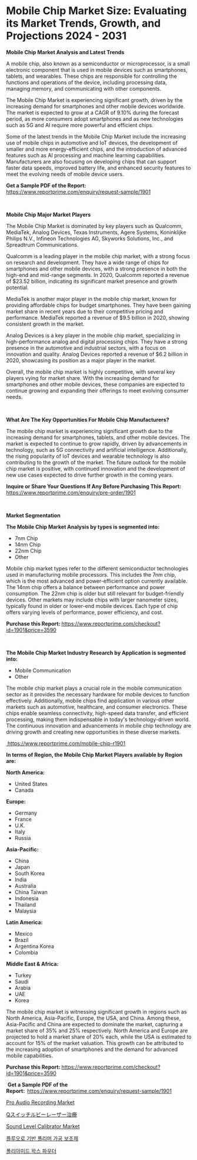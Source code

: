 <p><h1>Mobile Chip Market Size: Evaluating its Market Trends, Growth, and Projections 2024 - 2031</h1></p><p><strong>Mobile Chip Market Analysis and Latest Trends</strong></p>
<p><p>A mobile chip, also known as a semiconductor or microprocessor, is a small electronic component that is used in mobile devices such as smartphones, tablets, and wearables. These chips are responsible for controlling the functions and operations of the device, including processing data, managing memory, and communicating with other components.</p><p>The Mobile Chip Market is experiencing significant growth, driven by the increasing demand for smartphones and other mobile devices worldwide. The market is expected to grow at a CAGR of 9.10% during the forecast period, as more consumers adopt smartphones and as new technologies such as 5G and AI require more powerful and efficient chips.</p><p>Some of the latest trends in the Mobile Chip Market include the increasing use of mobile chips in automotive and IoT devices, the development of smaller and more energy-efficient chips, and the introduction of advanced features such as AI processing and machine learning capabilities. Manufacturers are also focusing on developing chips that can support faster data speeds, improved battery life, and enhanced security features to meet the evolving needs of mobile device users.</p></p>
<p><strong>Get a Sample PDF of the Report:&nbsp;</strong> <a href="https://www.reportprime.com/enquiry/request-sample/1901">https://www.reportprime.com/enquiry/request-sample/1901</a></p>
<p>&nbsp;</p>
<p><strong>Mobile Chip Major Market Players</strong></p>
<p><p>The Mobile Chip Market is dominated by key players such as Qualcomm, MediaTek, Analog Devices, Texas Instruments, Agere Systems, Koninklijke Philips N.V., Infineon Technologies AG, Skyworks Solutions, Inc., and Spreadtrum Communications.</p><p>Qualcomm is a leading player in the mobile chip market, with a strong focus on research and development. They have a wide range of chips for smartphones and other mobile devices, with a strong presence in both the high-end and mid-range segments. In 2020, Qualcomm reported a revenue of $23.52 billion, indicating its significant market presence and growth potential.</p><p>MediaTek is another major player in the mobile chip market, known for providing affordable chips for budget smartphones. They have been gaining market share in recent years due to their competitive pricing and performance. MediaTek reported a revenue of $9.5 billion in 2020, showing consistent growth in the market.</p><p>Analog Devices is a key player in the mobile chip market, specializing in high-performance analog and digital processing chips. They have a strong presence in the automotive and industrial sectors, with a focus on innovation and quality. Analog Devices reported a revenue of $6.2 billion in 2020, showcasing its position as a major player in the market.</p><p>Overall, the mobile chip market is highly competitive, with several key players vying for market share. With the increasing demand for smartphones and other mobile devices, these companies are expected to continue growing and expanding their offerings to meet evolving consumer needs.</p></p>
<p>&nbsp;</p>
<p><strong>What Are The Key Opportunities For Mobile Chip Manufacturers?</strong></p>
<p><p>The mobile chip market is experiencing significant growth due to the increasing demand for smartphones, tablets, and other mobile devices. The market is expected to continue to grow rapidly, driven by advancements in technology, such as 5G connectivity and artificial intelligence. Additionally, the rising popularity of IoT devices and wearable technology is also contributing to the growth of the market. The future outlook for the mobile chip market is positive, with continued innovation and the development of new use cases expected to drive further growth in the coming years.</p></p>
<p><strong>Inquire or Share Your Questions If Any Before Purchasing This Report:</strong> <a href="https://www.reportprime.com/enquiry/pre-order/1901">https://www.reportprime.com/enquiry/pre-order/1901</a></p>
<p>&nbsp;</p>
<p><strong>Market Segmentation</strong></p>
<p><strong>The Mobile Chip Market Analysis by types is segmented into:</strong></p>
<p><ul><li>7nm Chip</li><li>14nm Chip</li><li>22nm Chip</li><li>Other</li></ul></p>
<p><p>Mobile chip market types refer to the different semiconductor technologies used in manufacturing mobile processors. This includes the 7nm chip, which is the most advanced and power-efficient option currently available. The 14nm chip offers a balance between performance and power consumption. The 22nm chip is older but still relevant for budget-friendly devices. Other markets may include chips with larger nanometer sizes, typically found in older or lower-end mobile devices. Each type of chip offers varying levels of performance, power efficiency, and cost.</p></p>
<p><strong>Purchase this Report:&nbsp;</strong><a href="https://www.reportprime.com/checkout?id=1901&price=3590">https://www.reportprime.com/checkout?id=1901&price=3590</a></p>
<p>&nbsp;</p>
<p><strong>The Mobile Chip Market Industry Research by Application is segmented into:</strong></p>
<p><ul><li>Mobile Communication</li><li>Other</li></ul></p>
<p><p>The mobile chip market plays a crucial role in the mobile communication sector as it provides the necessary hardware for mobile devices to function effectively. Additionally, mobile chips find application in various other markets such as automotive, healthcare, and consumer electronics. These chips enable seamless connectivity, high-speed data transfer, and efficient processing, making them indispensable in today's technology-driven world. The continuous innovation and advancements in mobile chip technology are driving growth and creating new opportunities in these diverse markets.</p></p>
<p><a href="https://www.reportprime.com/mobile-chip-r1901">&nbsp;https://www.reportprime.com/mobile-chip-r1901</a></p>
<p><strong>In terms of Region, the Mobile Chip Market Players available by Region are:</strong></p>
<p>
    <p> <strong> North America: </strong>
        <ul>
            <li>United States</li>
            <li>Canada</li>
        </ul>
        </p> 
    <p> <strong> Europe: </strong>
        <ul>
            <li>Germany</li>
            <li>France</li>
            <li>U.K.</li>
            <li>Italy</li>
            <li>Russia</li>
        </ul>
        </p> 
    <p> <strong> Asia-Pacific: </strong>
        <ul>
            <li>China</li>
            <li>Japan</li>
            <li>South Korea</li>
            <li>India</li>
            <li>Australia</li>
            <li>China Taiwan</li>
            <li>Indonesia</li>
            <li>Thailand</li>
            <li>Malaysia</li>
        </ul>
        </p> 
    <p> <strong> Latin America: </strong>
        <ul>
            <li>Mexico</li>
            <li>Brazil</li>
            <li>Argentina Korea</li>
            <li>Colombia</li>
        </ul>
        </p> 
    <p> <strong> Middle East & Africa: </strong>
        <ul>
            <li>Turkey</li>
            <li>Saudi</li>
            <li>Arabia</li>
            <li>UAE</li>
            <li>Korea</li>
        </ul>
    </p>
    </p>
<p><p>The mobile chip market is witnessing significant growth in regions such as North America, Asia-Pacific, Europe, the USA, and China. Among these, Asia-Pacific and China are expected to dominate the market, capturing a market share of 35% and 25% respectively. North America and Europe are projected to hold a market share of 20% each, while the USA is estimated to account for 15% of the market valuation. This growth can be attributed to the increasing adoption of smartphones and the demand for advanced mobile capabilities.</p></p>
<p><strong>Purchase this Report: </strong><a href="https://www.reportprime.com/checkout?id=1901&price=3590">https://www.reportprime.com/checkout?id=1901&price=3590</a></p>
<p>&nbsp;<strong>Get a Sample PDF of the Report:&nbsp;&nbsp;</strong><a href="https://www.reportprime.com/enquiry/request-sample/1901">https://www.reportprime.com/enquiry/request-sample/1901</a></p>
<p><strong></strong></p>
<p><p><a href="https://github.com/amayrani15moore/Market-Research-Report-List-1/blob/main/pro-audio-recording-market.md">Pro Audio Recording Market</a></p><p><a href="https://github.com/JessKilback/Market-Research-Report-List-2/blob/main/119066782530.md">Qスイッチルビーレーザー治療</a></p><p><a href="https://github.com/Christopherorp895/Market-Research-Report-List-1/blob/main/sound-level-calibrator-market.md">Sound Level Calibrator Market</a></p><p><a href="https://github.com/TimmyMann6767/Market-Research-Report-List-3/blob/main/5394343102564.md">플루오로 기반 폴리머 가공 보조제</a></p><p><a href="https://github.com/khytkeqagplkzqvh/Market-Research-Report-List-4/blob/main/6718040102563.md">폴리아미드 왁스 파우더</a></p></p>